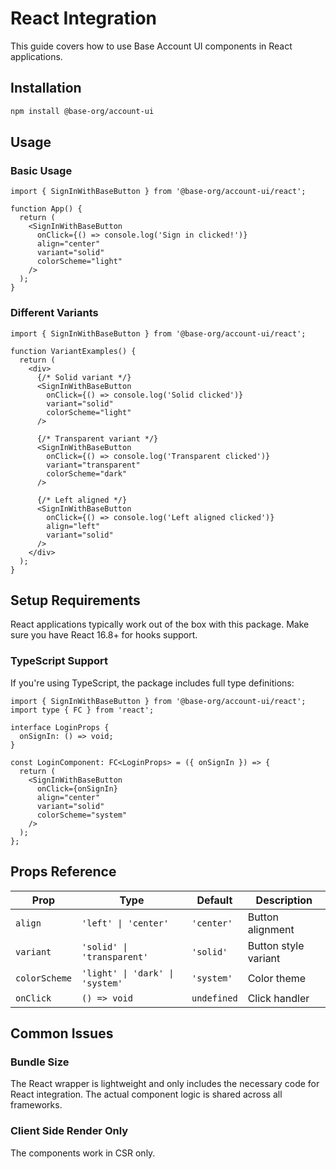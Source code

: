 # React Integration

This guide covers how to use Base Account UI components in React applications.

## Installation

```bash
npm install @base-org/account-ui
```

## Usage

### Basic Usage

```tsx
import { SignInWithBaseButton } from '@base-org/account-ui/react';

function App() {
  return (
    <SignInWithBaseButton 
      onClick={() => console.log('Sign in clicked!')}
      align="center"
      variant="solid"
      colorScheme="light"
    />
  );
}
```

### Different Variants

```tsx
import { SignInWithBaseButton } from '@base-org/account-ui/react';

function VariantExamples() {
  return (
    <div>
      {/* Solid variant */}
      <SignInWithBaseButton 
        onClick={() => console.log('Solid clicked')}
        variant="solid"
        colorScheme="light"
      />
      
      {/* Transparent variant */}
      <SignInWithBaseButton 
        onClick={() => console.log('Transparent clicked')}
        variant="transparent"
        colorScheme="dark"
      />
      
      {/* Left aligned */}
      <SignInWithBaseButton 
        onClick={() => console.log('Left aligned clicked')}
        align="left"
        variant="solid"
      />
    </div>
  );
}
```

## Setup Requirements

React applications typically work out of the box with this package. Make sure you have React 16.8+ for hooks support.

### TypeScript Support

If you're using TypeScript, the package includes full type definitions:

```tsx
import { SignInWithBaseButton } from '@base-org/account-ui/react';
import type { FC } from 'react';

interface LoginProps {
  onSignIn: () => void;
}

const LoginComponent: FC<LoginProps> = ({ onSignIn }) => {
  return (
    <SignInWithBaseButton 
      onClick={onSignIn}
      align="center"
      variant="solid"
      colorScheme="system"
    />
  );
};
```

## Props Reference

| Prop | Type | Default | Description |
|------|------|---------|-------------|
| `align` | `'left' \| 'center'` | `'center'` | Button alignment |
| `variant` | `'solid' \| 'transparent'` | `'solid'` | Button style variant |
| `colorScheme` | `'light' \| 'dark' \| 'system'` | `'system'` | Color theme |
| `onClick` | `() => void` | `undefined` | Click handler |

## Common Issues

### Bundle Size

The React wrapper is lightweight and only includes the necessary code for React integration. The actual component logic is shared across all frameworks.

### Client Side Render Only

The components work in CSR only.